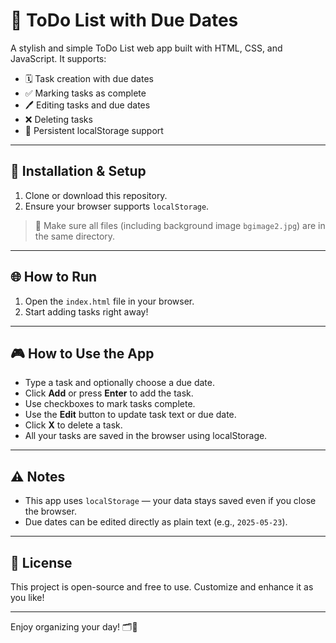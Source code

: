 # 📝 ToDo List with Due Dates

A stylish and simple ToDo List web app built with HTML, CSS, and JavaScript. It supports:

- 🗓️ Task creation with due dates  
- ✅ Marking tasks as complete  
- 🖊️ Editing tasks and due dates  
- ❌ Deleting tasks  
- 💾 Persistent localStorage support  

---

## 🚀 Installation & Setup

1. Clone or download this repository.
2. Ensure your browser supports `localStorage`.

> 📌 Make sure all files (including background image `bgimage2.jpg`) are in the same directory.

---

## 🌐 How to Run

1. Open the `index.html` file in your browser.
2. Start adding tasks right away!

---

## 🎮 How to Use the App

- Type a task and optionally choose a due date.
- Click **Add** or press **Enter** to add the task.
- Use checkboxes to mark tasks complete.
- Use the **Edit** button to update task text or due date.
- Click **X** to delete a task.
- All your tasks are saved in the browser using localStorage.

---

## ⚠️ Notes

- This app uses `localStorage` — your data stays saved even if you close the browser.
- Due dates can be edited directly as plain text (e.g., `2025-05-23`).

---

## 📄 License

This project is open-source and free to use. Customize and enhance it as you like!

---

Enjoy organizing your day! 🗂️📆
